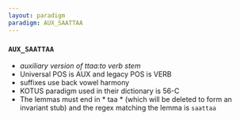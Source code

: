 ```yaml
---
layout: paradigm
paradigm: AUX_SAATTAA
---
```

### ` AUX_SAATTAA `

* _auxiliary version of ttaa:to verb stem_
* Universal POS is AUX and legacy POS is VERB
* suffixes use back vowel harmony
* KOTUS paradigm used in their dictionary is 56-C
* The lemmas must end in * taa * (which will be deleted to form an invariant stub) and the regex matching the lemma is ` saattaa `
